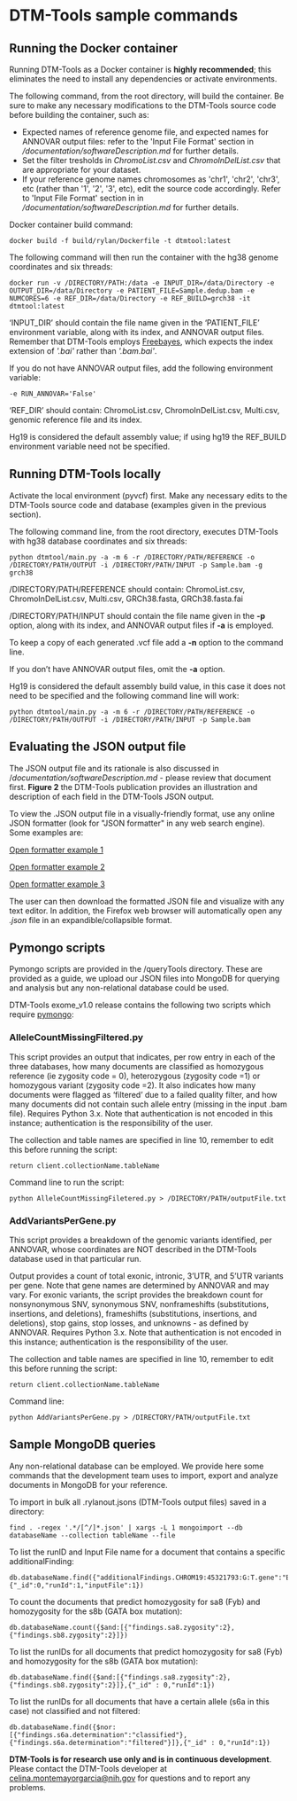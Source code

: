# DTM-Tools sample commands

## Running the Docker container

Running DTM-Tools as a Docker container is 
**highly recommended**; this eliminates the need to install any dependencies or activate environments.

The following command, from the root directory, will build the container. Be sure to make any necessary modifications to the DTM-Tools source code before building the container, such as: 

* Expected names of reference genome file, and expected names for ANNOVAR output files: refer to the 'Input File Format' section in _/documentation/softwareDescription.md_ for further details. 
* Set the filter tresholds in _ChromoList.csv_ and _ChromoInDelList.csv_ that are appropriate for your dataset.
* If your reference genome names chromosomes as 'chr1', 'chr2', 'chr3', etc (rather than '1', '2', '3', etc), edit the source code accordingly. Refer to 'Input File Format' section in in _/documentation/softwareDescription.md_ for further details. 

Docker container build command:

	docker build -f build/rylan/Dockerfile -t dtmtool:latest 
	
The following command will then run the container with the hg38 genome coordinates and six threads:

	docker run -v /DIRECTORY/PATH:/data -e INPUT_DIR=/data/Directory -e OUTPUT_DIR=/data/Directory -e PATIENT_FILE=Sample.dedup.bam -e NUMCORES=6 -e REF_DIR=/data/Directory -e REF_BUILD=grch38 -it dtmtool:latest

[freebayes]:https://github.com/ekg/freebayes
	
‘INPUT\_DIR’ should contain the file name given in the ‘PATIENT\_FILE’ environment variable, along with its index, and ANNOVAR output files. Remember that DTM-Tools employs [Freebayes][freebayes], which expects the index extension of _'.bai'_ rather than _'.bam.bai'_.

If you do not have ANNOVAR output files, add the following environment variable:

	-e RUN_ANNOVAR='False'

‘REF\_DIR’ should contain: ChromoList.csv, ChromoInDelList.csv, Multi.csv, genomic reference file and its index.

Hg19 is considered the default assembly value; if using hg19 the REF\_BUILD environment variable need not be specified.

## Running DTM-Tools locally

Activate the local environment (pyvcf) first. Make any necessary edits to the DTM-Tools source code and database (examples given in the previous section).

The following command line, from the root directory, executes DTM-Tools with hg38 database coordinates and six threads:

	python dtmtool/main.py -a -m 6 -r /DIRECTORY/PATH/REFERENCE -o /DIRECTORY/PATH/OUTPUT -i /DIRECTORY/PATH/INPUT -p Sample.bam -g grch38
	
/DIRECTORY/PATH/REFERENCE should contain: ChromoList.csv, ChromoInDelList.csv, Multi.csv, GRCh38.fasta, GRCh38.fasta.fai

/DIRECTORY/PATH/INPUT should contain the file name given in the **-p** option, along with its index, and ANNOVAR output files if **-a** is employed.

To keep a copy of each generated .vcf file add a **-n** option to the command line.

If you don’t have ANNOVAR output files, omit the **-a** option.

Hg19 is considered the default assembly build value, in this case it does not need to be specified and the following command line will work:

	python dtmtool/main.py -a -m 6 -r /DIRECTORY/PATH/REFERENCE -o /DIRECTORY/PATH/OUTPUT -i /DIRECTORY/PATH/INPUT -p Sample.bam
	
## Evaluating the JSON output file

The JSON output file and its rationale is also discussed in /_documentation/softwareDescription.md_ - please review that document first. **Figure 2** the DTM-Tools publication provides an illustration and description of each field in the DTM-Tools JSON output.

To view the .JSON output file in a visually-friendly format, use any online JSON formatter (look for "JSON formatter" in any web search engine). Some examples are:

[sample1]:https://jsonformatter.curiousconcept.com/

[sample2]:https://www.jsonformatter.io/

[sample3]:https://jsonformatter-online.com/

[Open formatter example 1][sample1]

[Open formatter example 2][sample2]

[Open formatter example 3][sample3]

The user can then download the formatted JSON file and visualize with any text editor. In addition, the Firefox web browser will automatically open any _.json_ file in an expandible/collapsible format.

	
## Pymongo scripts

Pymongo scripts are provided in the /queryTools directory. These are provided as a guide, we upload our JSON files into MongoDB for querying and analysis but any non-relational database could be used.

[pymongo site]:https://api.mongodb.com/python/current/

DTM-Tools exome_v1.0 release contains the following two scripts which require [pymongo][pymongo site]:

### AlleleCountMissingFiltered.py

This script provides an output that indicates, per row entry in each of the three databases, how many documents are classified as homozygous reference (ie zygosity code = 0), heterozygous (zygosity code =1) or homozygous variant (zygosity code =2). It also indicates how many documents were flagged as ‘filtered’ due to a failed quality filter, and how many documents did not contain such allele entry (missing in the input .bam file). Requires Python 3.x. Note that authentication is not encoded in this instance; authentication is the responsibility of the user.

The collection and table names are specified in line 10, remember to edit this before running the script:

	return client.collectionName.tableName

Command line to run the script:

	python AlleleCountMissingFiletered.py > /DIRECTORY/PATH/outputFile.txt
	
### AddVariantsPerGene.py

This script provides a breakdown of the genomic variants identified, per ANNOVAR, whose coordinates are NOT described in the DTM-Tools database used in that particular run. 

Output provides a count of total exonic, intronic, 3’UTR, and 5’UTR variants per gene. Note that gene names are determined by ANNOVAR and may vary. For exonic variants, the script provides the breakdown count for nonsynonymous SNV, synonymous SNV, nonframeshifts (substitutions, insertions, and deletions), frameshifts (substitutions, insertions, and deletions), stop gains, stop losses, and unknowns - as defined by ANNOVAR. Requires Python 3.x. Note that authentication is not encoded in this instance; authentication is the responsibility of the user.

The collection and table names are specified in line 10, remember to edit this before running the script:

	return client.collectionName.tableName

Command line:

	python AddVariantsPerGene.py > /DIRECTORY/PATH/outputFile.txt
	
## Sample MongoDB queries

Any non-relational database can be employed. We provide here some commands that the development team uses to import, export and analyze documents in MongoDB for your reference.

To import in bulk all .rylanout.jsons (DTM-Tools output files) saved in a directory:

	find . -regex '.*/[^/]*.json' | xargs -L 1 mongoimport --db databaseName --collection tableName --file
	
To list the runID and Input File name for a document that contains a specific additionalFinding:

	db.databaseName.find({"additionalFindings.CHROM19:45321793:G:T.gene":"BCAM"},{"_id":0,"runId":1,"inputFile":1})

	
To count the documents that predict homozygosity for sa8 (Fyb) and homozygosity for the s8b (GATA box mutation):

	db.databaseName.count({$and:[{"findings.sa8.zygosity":2},{"findings.sb8.zygosity":2}]})
	
To list the runIDs for all documents that predict homozygosity for sa8 (Fyb) and homozygosity for the s8b (GATA box mutation):

	db.databaseName.find({$and:[{"findings.sa8.zygosity":2},{"findings.sb8.zygosity":2}]},{"_id" : 0,"runId":1})
	
To list the runIDs for all documents that have a certain allele (s6a in this case) not classified and not filtered:

	db.databaseName.find({$nor:[{"findings.s6a.determination":"classified"},{"findings.s6a.determination":"filtered"}]},{"_id" : 0,"runId":1})
	
**DTM-Tools is for research use only and is in continuous development**. Please contact the DTM-Tools developer at <celina.montemayorgarcia@nih.gov> for questions and to report any problems.